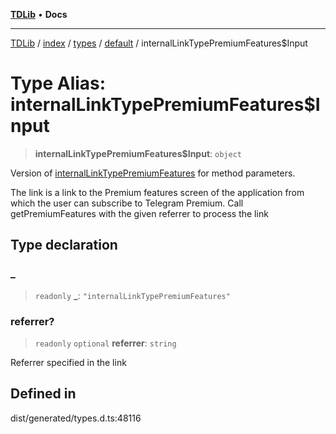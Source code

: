 [**TDLib**](../../../../../../README.md) • **Docs**

***

[TDLib](../../../../../../modules.md) / [index](../../../../../README.md) / [types](../../../README.md) / [default](../README.md) / internalLinkTypePremiumFeatures$Input

# Type Alias: internalLinkTypePremiumFeatures$Input

> **internalLinkTypePremiumFeatures$Input**: `object`

Version of [internalLinkTypePremiumFeatures](internalLinkTypePremiumFeatures.md) for method parameters.

The link is a link to the Premium features screen of the application from which the user can subscribe to Telegram Premium. Call getPremiumFeatures with the given referrer to process the link

## Type declaration

### \_

> `readonly` **\_**: `"internalLinkTypePremiumFeatures"`

### referrer?

> `readonly` `optional` **referrer**: `string`

Referrer specified in the link

## Defined in

dist/generated/types.d.ts:48116
